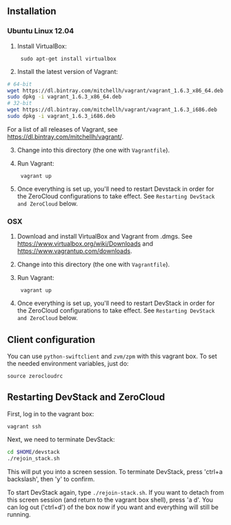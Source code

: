 ## Installation

### Ubuntu Linux 12.04

1. Install VirtualBox:

        sudo apt-get install virtualbox


2. Install the latest version of Vagrant:

```bash
# 64-bit
wget https://dl.bintray.com/mitchellh/vagrant/vagrant_1.6.3_x86_64.deb
sudo dpkg -i vagrant_1.6.3_x86_64.deb
# 32-bit
wget https://dl.bintray.com/mitchellh/vagrant/vagrant_1.6.3_i686.deb
sudo dpkg -i vagrant_1.6.3_i686.deb
```

For a list of all releases of Vagrant, see https://dl.bintray.com/mitchellh/vagrant/.

3. Change into this directory (the one with `Vagrantfile`).

4. Run Vagrant:

        vagrant up

5. Once everything is set up, you'll need to restart Devstack in order for the
   ZeroCloud configurations to take effect. See `Restarting DevStack and
   ZeroCloud` below.


### OSX

1. Download and install VirtualBox and Vagrant from .dmgs. See https://www.virtualbox.org/wiki/Downloads
   and https://www.vagrantup.com/downloads.

2. Change into this directory (the one with `Vagrantfile`).

3. Run Vagrant:

        vagrant up

4. Once everything is set up, you'll need to restart DevStack in order for the
   ZeroCloud configurations to take effect. See `Restarting DevStack and
   ZeroCloud` below.


## Client configuration

You can use `python-swiftclient` and `zvm/zpm` with this vagrant box. To set
the needed environment variables, just do:

    source zerocloudrc


## Restarting DevStack and ZeroCloud

First, log in to the vagrant box:

`vagrant ssh`

Next, we need to terminate DevStack:

```bash
cd $HOME/devstack
./rejoin_stack.sh
```

This will put you into a screen session. To terminate DevStack,
press 'ctrl+a backslash', then 'y' to confirm.

To start DevStack again, type `./rejoin-stack.sh`. If you want to detach
from this screen session (and return to the vagrant box shell), press
'a d'. You can log out ('ctrl+d') of the box now if you want and
everything will still be running.
